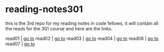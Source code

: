 # reading-notes301

this is the 3rd repo for my reading notes in code fellows, it will contain all the reads for the 301 course and here are the links.

read01 | [go to](https://lawrenceabudubai.github.io/reading-notes301/read01)
read02 | [go to](https://lawrenceabudubai.github.io/reading-notes301/read02)
read03 | [go to](https://lawrenceabudubai.github.io/reading-notes301/read03)
read04 | [go to](https://lawrenceabudubai.github.io/reading-notes301/read04)
read06 | [go to](https://lawrenceabudubai.github.io/reading-notes301/read06)
read07 | [go to](https://lawrenceabudubai.github.io/reading-notes301/read07)
